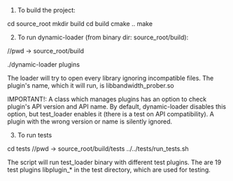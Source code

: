 1) To build the project:

cd source_root
mkdir build
cd build
cmake ..
make

2) To run dynamic-loader (from binary dir: source_root/build):

//pwd -> source_root/build

./dynamic-loader plugins

The loader will try to open every library ignoring incompatible files.
The plugin's name, which it will run, is libbandwidth_prober.so

IMPORTANT!: A class which manages plugins has an option to check plugin's
            API version and API name. By default, dynamic-loader disables
	    this option, but test_loader enables it (there is a test on API
	    compatibility). A plugin with the wrong version or name is
	    silently ignored.

3) To run tests

cd tests
//pwd -> source_root/build/tests
../../tests/run_tests.sh

The script will run test_loader binary with different test plugins.
The are 19 test plugins libplugin_* in the test directory, which
are used for testing.
